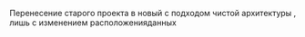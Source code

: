 Перенесение старого проекта в новый с подходом чистой архитектуры , лишь с изменением расположенияданных
